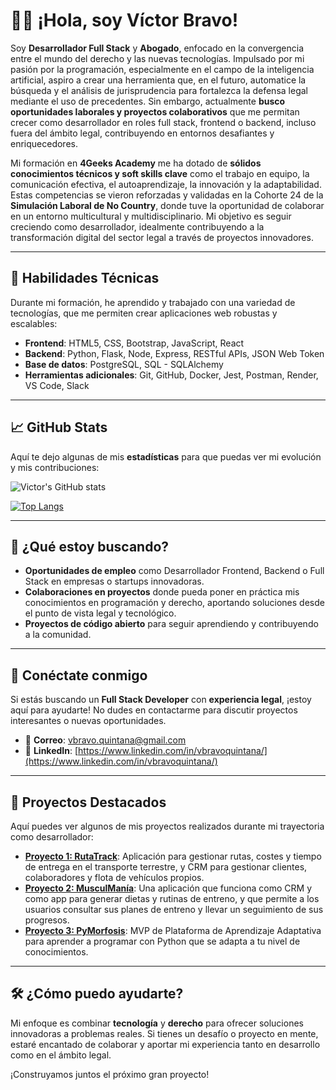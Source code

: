 # 👨‍💻 ¡Hola, soy Víctor Bravo!

Soy **Desarrollador Full Stack** y **Abogado**, enfocado en la convergencia entre el mundo del derecho y las nuevas tecnologías. Impulsado por mi pasión por la programación, especialmente en el campo de la inteligencia artificial, aspiro a crear una herramienta que, en el futuro, automatice la búsqueda y el análisis de jurisprudencia para fortalezca la defensa legal mediante el uso de precedentes. Sin embargo, actualmente **busco oportunidades laborales y proyectos colaborativos** que me permitan crecer como desarrollador en roles full stack, frontend o backend, incluso fuera del ámbito legal, contribuyendo en entornos desafiantes y enriquecedores.

Mi formación en **4Geeks Academy** me ha dotado de **sólidos conocimientos técnicos y soft skills clave** como el trabajo en equipo, la comunicación efectiva, el autoaprendizaje, la innovación y la adaptabilidad. Estas competencias se vieron reforzadas y validadas en la Cohorte 24 de la **Simulación Laboral de No Country**, donde tuve la oportunidad de colaborar en un entorno multicultural y multidisciplinario. Mi objetivo es seguir creciendo como desarrollador, idealmente contribuyendo a la transformación digital del sector legal a través de proyectos innovadores.

---

## 🚀 Habilidades Técnicas

Durante mi formación, he aprendido y trabajado con una variedad de tecnologías, que me permiten crear aplicaciones web robustas y escalables:

- **Frontend**: HTML5, CSS, Bootstrap, JavaScript, React
- **Backend**: Python, Flask, Node, Express, RESTful APIs, JSON Web Token
- **Base de datos**: PostgreSQL, SQL - SQLAlchemy
- **Herramientas adicionales**: Git, GitHub, Docker, Jest, Postman, Render, VS Code, Slack

---

## 📈 GitHub Stats

Aquí te dejo algunas de mis **estadísticas** para que puedas ver mi evolución y mis contribuciones:

![Victor's GitHub stats](https://github-readme-stats.vercel.app/api?username=AntaresFS&show_icons=true&hide_title=true&count_private=true&theme=radical)

[![Top Langs](https://github-readme-stats.vercel.app/api/top-langs/?username=AntaresFS&layout=compact&theme=radical)](https://github.com/anuraghazra/github-readme-stats)

---

## 🎯 ¿Qué estoy buscando?

- **Oportunidades de empleo** como Desarrollador Frontend, Backend o Full Stack en empresas o startups innovadoras.
- **Colaboraciones en proyectos** donde pueda poner en práctica mis conocimientos en programación y derecho, aportando soluciones desde el punto de vista legal y tecnológico.
- **Proyectos de código abierto** para seguir aprendiendo y contribuyendo a la comunidad.

---

## 🔗 Conéctate conmigo

Si estás buscando un **Full Stack Developer** con **experiencia legal**, ¡estoy aquí para ayudarte! No dudes en contactarme para discutir proyectos interesantes o nuevas oportunidades.

- 📧 **Correo**: [vbravo.quintana@gmail.com](mailto:vbravo.quintana@gmail.com)
- 💼 **LinkedIn**: [https://www.linkedin.com/in/vbravoquintana/](https://www.linkedin.com/in/vbravoquintana/)

---

## 📝 Proyectos Destacados

Aquí puedes ver algunos de mis proyectos realizados durante mi trayectoria como desarrollador:

- **[Proyecto 1: RutaTrack](https://github.com/AntaresFS/RutaTrack)**: Aplicación para gestionar rutas, costes y tiempo de entrega en el transporte terrestre, y CRM para gestionar clientes, colaboradores y flota de vehículos propios. 
- **[Proyecto 2: MusculManía](https://github.com/AntaresFS/Musculmania)**:  Una aplicación que funciona como CRM y como app para generar dietas y rutinas de entreno, y que permite a los usuarios consultar sus planes de entreno y llevar un seguimiento de sus progresos.
-  **[Proyecto 3: PyMorfosis](https://github.com/AntaresFS/c24-67-ft-webapp)**: MVP de Plataforma de Aprendizaje Adaptativa para aprender a programar con Python que se adapta a tu nivel de conocimientos.


---

## 🛠 ¿Cómo puedo ayudarte?

Mi enfoque es combinar **tecnología** y **derecho** para ofrecer soluciones innovadoras a problemas reales. Si tienes un desafío o proyecto en mente, estaré encantado de colaborar y aportar mi experiencia tanto en desarrollo como en el ámbito legal.

¡Construyamos juntos el próximo gran proyecto!


